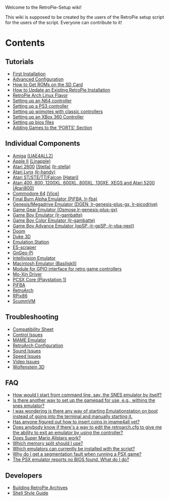 Welcome to the RetroPie-Setup wiki!

This wiki is supposed to be created by the users of the RetroPie setup script for the users of the script. Everyone can contribute to it!

# Contents

## Tutorials
* [First Installation](https://github.com/petrockblog/RetroPie-Setup/wiki/First-Installation)
* [Advanced Configuration](https://github.com/petrockblog/RetroPie-Setup/wiki/Advanced-Configuration)
* [How to Get ROMs on the SD Card](https://github.com/petrockblog/RetroPie-Setup/wiki/How-to-get-ROMs-on-the-SD-card)
* [How to Update an Existing RetroPie Installation](https://github.com/petrockblog/RetroPie-Setup/wiki/How-to-Update-an-Existing-RetroPie-Installation)
* [RetroPie Arch Linux Flavor](https://github.com/petrockblog/RetroPie-Setup/wiki/RetroPie-Arch-Linux-Flavor)
* [Setting up an N64 controller](https://github.com/petrockblog/RetroPie-Setup/wiki/Setting-up-an-N64-controller)
* [Setting up a PS3 controller](https://github.com/petrockblog/RetroPie-Setup/wiki/Setting-up-a-PS3-controller)
* [Setting up wiimotes with classic controllers](https://github.com/petrockblog/RetroPie-Setup/wiki/Wiimotes-with-classic-controllers)
* [Setting up an XBox 360 Controller](https://github.com/petrockblog/RetroPie-Setup/wiki/Setting-up-the-XBox360-controller)
* [Setting up bios files](https://github.com/petrockblog/RetroPie-Setup/wiki/BIOS-setup-for-RetroPie)
* [Adding Games to the 'PORTS' Section](https://github.com/petrockblog/RetroPie-Setup/wiki/Adding-software-to-Ports)

## Individual Components
* [Amiga](https://github.com/petrockblog/RetroPie-Setup/wiki/Amiga) [(UAE4ALL2)](https://github.com/joolswills/uae4all2)
* [Apple II](https://github.com/petrockblog/RetroPie-Setup/wiki/Apple-II) [(Linapple)](http://sourceforge.net/projects/linapple/)
* [Atari 2600](https://github.com/petrockblog/RetroPie-Setup/wiki/Atari-2600) [(Stella)](http://stella.sourceforge.net/) [(lr-stella)](https://github.com/libretro/stella-libretro)
* [Atari Lynx](https://github.com/petrockblog/RetroPie-Setup/wiki/Atari-Lynx) [(lr-handy)](https://github.com/libretro/libretro-handy)
* [Atari ST/STE/TT/Falcon](https://github.com/petrockblog/RetroPie-Setup/wiki/Atari-ST-STE-TT-Falcon) [(Hatari)](http://hatari.tuxfamily.org/)
* [Atari 400, 800, 1200XL, 600XL, 800XL, 130XE, XEGS and Atari 5200](https://github.com/petrockblog/RetroPie-Setup/wiki/Atari-800-and-5200) [(Atari800)](http://atari800.sourceforge.net/)
* [Commodore 64](https://github.com/petrockblog/RetroPie-Setup/wiki/Commodore-64) [(Vice)](http://vice-emu.sourceforge.net/)
* [Final Burn Alpha Emulator (PiFBA, lr-fba)](https://github.com/petrockblog/RetroPie-Setup/wiki/Final-Burn-Alpha-(PiFBA))
* [Genesis/Megadrive Emulator (DGEN, lr-genesis-plus-gx, lr-picodrive)](https://github.com/petrockblog/RetroPie-Setup/wiki/Genesis-Megadrive-Emulator-(DGEN))
* [Game Gear Emulator (Osmose,lr-genesis-plus-gx)](https://github.com/petrockblog/RetroPie-Setup/wiki/Game-Gear-Emulator-(Osmose))
* [Game Boy Emulator (lr-gambatte)](https://github.com/petrockblog/RetroPie-Setup/wiki/Game-Boy-Emulator-(lr-gambatte))
* [Game Boy Color Emulator (lr-gambatte)](https://github.com/petrockblog/RetroPie-Setup/wiki/Game-Boy-Color-(lr-gambatte))
* [Game Boy Advance Emulator (gpSP,-lr-gpSP,-lr-vba-next)](https://github.com/petrockblog/RetroPie-Setup/wiki/Game-Boy-Advance-Emulator-(gpSP,-lr-gpSP,-lr-vba-next))
* [Doom](https://github.com/petrockblog/RetroPie-Setup/wiki/PRBoom---Doom-Emulator)
* [Duke 3D](https://github.com/petrockblog/RetroPie-Setup/wiki/Duke-3D-Troubleshooting)
* [Emulation Station](https://github.com/petrockblog/RetroPie-Setup/wiki/EmulationStation)
* [ES-scraper](https://github.com/petrockblog/RetroPie-Setup/wiki/ES-scraper)
* [GnGeo-Pi](https://github.com/petrockblog/RetroPie-Setup/wiki/GnGeo-Pi)
* [Intellivision Emulator](https://github.com/petrockblog/RetroPie-Setup/wiki/Intellivision-Emulator)
* [Macintosh Emulator (BasiliskII)](https://github.com/petrockblog/RetroPie-Setup/wiki/BasiliskII)
* [Module for GPIO interface for retro game controllers](https://github.com/petrockblog/RetroPie-Setup/wiki/Module-for-GPIO-interface-for-retro-game-controllers)
* [Mo-Xin Driver](https://github.com/petrockblog/RetroPie-Setup/wiki/Troubles-with-the-Xin-Mo-Controller)
* [PCSX Core (Playstation 1)](https://github.com/petrockblog/RetroPie-Setup/wiki/PCSX-Core-Playstation-1)
* [PiFBA](https://github.com/petrockblog/RetroPie-Setup/wiki/PiFBA)
* [RetroArch](https://github.com/petrockblog/RetroPie-Setup/wiki/RetroArch)
* [RPix86](https://github.com/petrockblog/RetroPie-Setup/wiki/RPix86)
* [ScummVM](https://github.com/petrockblog/RetroPie-Setup/wiki/ScummVM)

## Troubleshooting
* [Compatibility Sheet](https://github.com/petrockblog/RetroPie-Setup/wiki/Compatibility-Sheet)
* [Control Issues](https://github.com/petrockblog/RetroPie-Setup/wiki/Control-Issues)
* [MAME Emulator](https://github.com/petrockblog/RetroPie-Setup/wiki/iMAME4All)
* [RetroArch Configuration](https://github.com/petrockblog/RetroPie-Setup/wiki/RetroArch-Configuration)
* [Sound Issues](https://github.com/petrockblog/RetroPie-Setup/wiki/Sound-Issues)
* [Speed Issues](https://github.com/petrockblog/RetroPie-Setup/wiki/Speed-Issues)
* [Video Issues](https://github.com/petrockblog/RetroPie-Setup/wiki/Video-Issues)
* [Wolfenstein 3D](https://github.com/petrockblog/RetroPie-Setup/wiki/Wolfenstein-3D-Troubleshooting)

## FAQ

* [How would I start from command line, say, the SNES emulator by itself?](https://github.com/petrockblog/RetroPie-Setup/wiki/How-would-I-start-from-command-line,-say,-the-SNES-emulator-by-itself%3F)
* [Is there another way to set up the gamepad for use, e.g., withing the snes emulator?](https://github.com/petrockblog/RetroPie-Setup/wiki/Is-there-another-way-to-set-up-the-gamepad-for-use,-e.g.,-withing-the-snes-emulator%3F)
* [I was wondering is there any way of starting Emulationstation on boot instead of going into the terminal and manually starting it.](https://github.com/petrockblog/RetroPie-Setup/wiki/I-was-wondering-is-there-any-way-of-starting-Emulationstation-on-boot-instead-of-going-into-the-terminal-and-manually-starting-it.)
* [Has anyone figured out how to insert coins in imame4all yet?](https://github.com/petrockblog/RetroPie-Setup/wiki/Has-anyone-figured-out-how-to-insert-coins-in-imame4all-yet%3F)
* [Does anybody know if there's a way to edit the retroarch.cfg to give me the ability to exit an emulator by using the controller?](https://github.com/petrockblog/RetroPie-Setup/wiki/Does-anybody-know-if-there%27s-a-way-to-edit-the-retroarch.cfg-to-give-me-the-ability-to-exit-an-emulator-by-using-the-controller%3F)
* [Does Super Mario Allstars work?](https://github.com/petrockblog/RetroPie-Setup/wiki/Does-Super-Mario-All-Stars-work%3F)
* [Which memory split should I use?](https://github.com/petrockblog/RetroPie-Setup/wiki/Which-memory-split-should-I-use%3F)
* [Which emulators can currently be installed with the script?](https://github.com/petrockblog/RetroPie-Setup/wiki/Supported-Systems-Emulators)
* [Why do I get a segmentation fault when running a PSX game?](https://github.com/petrockblog/RetroPie-Setup/wiki/Why-do-I-get-a-segmentation-fault-when-running-a-PSX-game%3F)
* [The PSX emulator reports no BIOS found. What do I do?](https://github.com/petrockblog/RetroPie-Setup/wiki/The-PSX-emulator-reports-no-BIOS-found.-What-do-I-do%3F)

## Developers

 * [Building RetroPie Archives](https://github.com/petrockblog/RetroPie-Setup/wiki/Building-RetroPie-Archives)
 * [Shell Style Guide](https://github.com/petrockblog/RetroPie-Setup/wiki/Shell-Style-Guide)